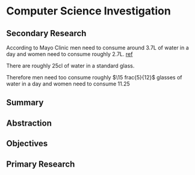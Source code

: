 # Computer Science Investigation


## Secondary Research

According to Mayo Clinic men need to consume around 3.7L of water in a day and women need to consume roughly 2.7L. [ref](https://www.mayoclinic.org/healthy-lifestyle/nutrition-and-healthy-eating/in-depth/water/art-20044256)

There are roughly 25cl of water in a standard glass.

Therefore men need too consume roughly $`\15 frac{5}{12}`$ glasses of water in a day and women need to consume 11.25



## Summary

## Abstraction 


## Objectives


## Primary  Research





